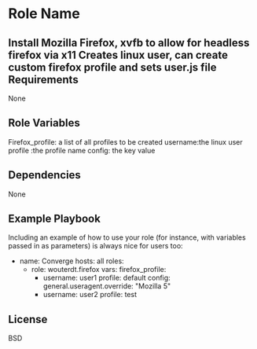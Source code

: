 Role Name
=========

Install Mozilla Firefox, xvfb to allow for headless firefox via x11
Creates linux user, can create custom firefox profile and sets user.js file
Requirements
------------

None

Role Variables
--------------

Firefox_profile: a list of all profiles to be created
  username:the linux user
  profile :the profile name
    config: the key value

Dependencies
------------

None

Example Playbook
----------------

Including an example of how to use your role (for instance, with variables passed in as parameters) is always nice for users too:

- name: Converge
  hosts: all
  roles:
    - role: wouterdt.firefox
  vars:
    firefox_profile:
      - username: user1
        profile: default
        config:
          general.useragent.override: "Mozilla 5"
      - username: user2
        profile: test

License
-------

BSD
